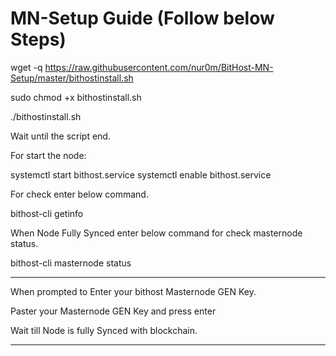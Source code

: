 # MN-Setup Guide (Follow below Steps)

wget -q https://raw.githubusercontent.com/nur0m/BitHost-MN-Setup/master/bithostinstall.sh

sudo chmod +x bithostinstall.sh

./bithostinstall.sh

Wait until the script end.

For start the node:

systemctl start bithost.service
systemctl enable bithost.service

For check enter below command.

bithost-cli getinfo

When Node Fully Synced enter below command for check masternode status.

bithost-cli masternode status

--------------------------------------

When prompted to Enter your bithost Masternode GEN Key.

Paster your Masternode GEN Key and press enter

Wait till Node is fully Synced with blockchain.

---------------------------------------
